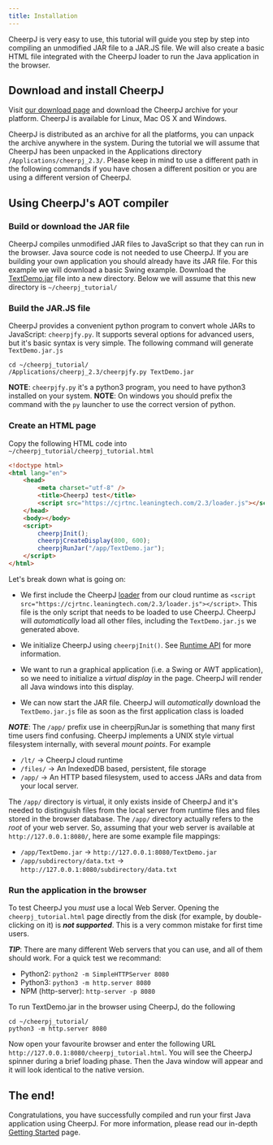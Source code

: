 ```yaml
---
title: Installation
---
```


CheerpJ is very easy to use, this tutorial will guide you step by step into compiling an unmodified JAR file to a JAR.JS file. We will also create a basic HTML file integrated with the CheerpJ loader to run the Java application in the browser.

## Download and install CheerpJ

Visit [our download page](https://leaningtech.com/download-cheerpj/) and download the CheerpJ archive for your platform. CheerpJ is available for Linux, Mac OS X and Windows.

CheerpJ is distributed as an archive for all the platforms, you can unpack the archive anywhere in the system. During the tutorial we will assume that CheerpJ has been unpacked in the Applications directory `/Applications/cheerpj_2.3/`. Please keep in mind to use a different path in the following commands if you have chosen a different position or you are using a different version of CheerpJ.

## Using CheerpJ's AOT compiler

### Build or download the JAR file

CheerpJ compiles unmodified JAR files to JavaScript so that they can run in the browser. Java source code is not needed to use CheerpJ. If you are building your own application you should already have its JAR file. For this example we will download a basic Swing example. Download the [TextDemo.jar](https://docs.oracle.com/javase/tutorialJWS/samples/uiswing/TextDemoProject/TextDemo.jar) file into a new directory. Below we will assume that this new directory is `~/cheerpj_tutorial/`

### Build the JAR.JS file

CheerpJ provides a convenient python program to convert whole JARs to JavaScript: `cheerpjfy.py`. It supports several options for advanced users, but it's basic syntax is very simple. The following command will generate `TextDemo.jar.js`

```shell
cd ~/cheerpj_tutorial/
/Applications/cheerpj_2.3/cheerpjfy.py TextDemo.jar
```

**NOTE**: `cheerpjfy.py` it's a python3 program, you need to have python3 installed on your system.
**NOTE**: On windows you should prefix the command with the `py` launcher to use the correct version of python.

### Create an HTML page

Copy the following HTML code into `~/cheerpj_tutorial/cheerpj_tutorial.html`

```html title="cheerpj_tutorial/cheerpj_tutorial.html"
<!doctype html>
<html lang="en">
	<head>
		<meta charset="utf-8" />
		<title>CheerpJ test</title>
		<script src="https://cjrtnc.leaningtech.com/2.3/loader.js"></script>
	</head>
	<body></body>
	<script>
		cheerpjInit();
		cheerpjCreateDisplay(800, 600);
		cheerpjRunJar("/app/TextDemo.jar");
	</script>
</html>
```

Let's break down what is going on:

- We first include the CheerpJ [loader](https://cjrtnc.leaningtech.com/2.3/loader.js) from our cloud runtime as `<script src="https://cjrtnc.leaningtech.com/2.3/loader.js"></script>`. This file is the only script that needs to be loaded to use CheerpJ. CheerpJ will _automatically_ load all other files, including the `TextDemo.jar.js` we generated above.

- We initialize CheerpJ using `cheerpjInit()`. See [Runtime API](/cheerpj2/reference/Runtime-API#cheerpjinit) for more information.
- We want to run a graphical application (i.e. a Swing or AWT application), so we need to initialize a _virtual display_ in the page. CheerpJ will render all Java windows into this display.
- We can now start the JAR file. CheerpJ will _automatically_ download the `TextDemo.jar.js` file as soon as the first application class is loaded

**_NOTE_**: The `/app/` prefix use in cheerpjRunJar is something that many first time users find confusing. CheerpJ implements a UNIX style virtual filesystem internally, with several _mount points_. For example

- `/lt/` -> CheerpJ cloud runtime
- `/files/` -> An IndexedDB based, persistent, file storage
- `/app/` -> An HTTP based filesystem, used to access JARs and data from your local server.

The `/app/` directory is virtual, it only exists inside of CheerpJ and it's needed to distinguish files from the local server from runtime files and files stored in the browser database. The `/app/` directory actually refers to the _root_ of your web server. So, assuming that your web server is available at `http://127.0.0.1:8080/`, here are some example file mappings:

- `/app/TextDemo.jar` -> `http://127.0.0.1:8080/TextDemo.jar`
- `/app/subdirectory/data.txt` -> `http://127.0.0.1:8080/subdirectory/data.txt`

### Run the application in the browser

To test CheerpJ you _must_ use a local Web Server. Opening the `cheerpj_tutorial.html` page directly from the disk (for example, by double-clicking on it) is **_not supported_**. This is a very common mistake for first time users.

**_TIP_**: There are many different Web servers that you can use, and all of them should work. For a quick test we recommand:

- Python2: `python2 -m SimpleHTTPServer 8080`
- Python3: `python3 -m http.server 8080`
- NPM (http-server): `http-server -p 8080`

To run TextDemo.jar in the browser using CheerpJ, do the following

```console
cd ~/cheerpj_tutorial/
python3 -m http.server 8080
```

Now open your favourite browser and enter the following URL `http://127.0.0.1:8080/cheerpj_tutorial.html`. You will see the CheerpJ spinner during a brief loading phase. Then the Java window will appear and it will look identical to the native version.

## The end!

Congratulations, you have successfully compiled and run your first Java application using CheerpJ. For more information, please read our in-depth [Getting Started](/cheerpj2/getting-started/Getting-Started) page.
